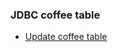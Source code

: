 ### JDBC coffee table

- [Update coffee table](https://github.com/Nishmitha-shetty17/Java_Programs_with_output/blob/main/8_JDBC_program/8b/coffeeupdate.jpeg)
